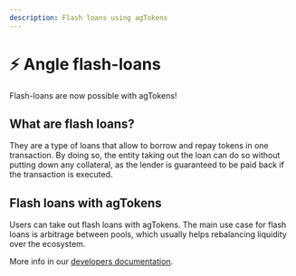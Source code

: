 ```yaml
---
description: Flash loans using agTokens
---
```


# ⚡️ Angle flash-loans

Flash-loans are now possible with agTokens!

## What are flash loans? 

They are a type of loans that allow to borrow and repay tokens in one transaction. By doing so, the entity taking out the loan can do so without putting down any collateral, as the lender is guaranteed to be paid back if the transaction is executed. 

## Flash loans with agTokens

Users can take out flash loans with agTokens. The main use case for flash loans is arbitrage between pools, which usually helps rebalancing liquidity over the ecosystem. 

More info in our [developers documentation](https://developers.angle.money/overview/guides/flashloans). 

